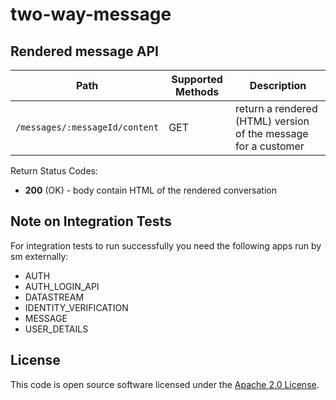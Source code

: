 # two-way-message

## Rendered message API

| Path                                   | Supported Methods | Description                                                    |
|----------------------------------------|-------------------|----------------------------------------------------------------|
| `/messages/:messageId/content`         | GET               | return a rendered (HTML) version of the message for a customer |

Return Status Codes:
- **200** (OK) - body contain HTML of the rendered conversation

## Note on Integration Tests

For integration tests to run successfully you need the following apps run by sm externally:
 - AUTH
 - AUTH_LOGIN_API
 - DATASTREAM
 - IDENTITY_VERIFICATION
 - MESSAGE
 - USER_DETAILS

## License
This code is open source software licensed under the [Apache 2.0 License]("http://www.apache.org/licenses/LICENSE-2.0.html").
